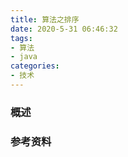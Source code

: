 ```yaml
---
title: 算法之排序
date: 2020-5-31 06:46:32
tags:
- 算法
- java
categories:
- 技术
---
```


### 概述



<!-- more -->



### 参考资料

